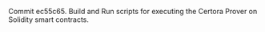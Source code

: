 Commit ec55c65.                    Build and Run scripts for executing the Certora Prover on Solidity smart contracts.